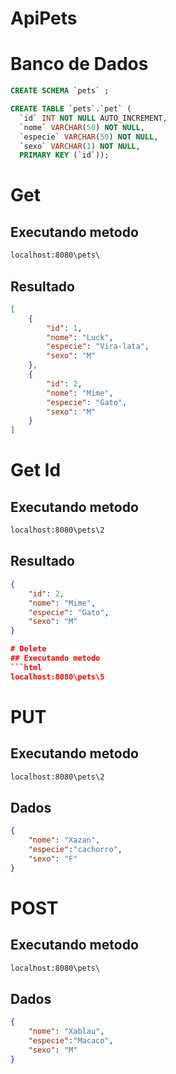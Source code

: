 # ApiPets

# Banco de Dados
```sql
CREATE SCHEMA `pets` ;

CREATE TABLE `pets`.`pet` (
  `id` INT NOT NULL AUTO_INCREMENT,
  `nome` VARCHAR(50) NOT NULL,
  `especie` VARCHAR(50) NOT NULL,
  `sexo` VARCHAR(1) NOT NULL,
  PRIMARY KEY (`id`));
```

# Get
## Executando metodo
```html
localhost:8080\pets\
```
## Resultado

```json
[
    {
        "id": 1,
        "nome": "Luck",
        "especie": "Vira-lata",
        "sexo": "M"
    },
    {
        "id": 2,
        "nome": "Mime",
        "especie": "Gato",
        "sexo": "M"
    }
]
```
# Get Id

## Executando metodo
```html
localhost:8080\pets\2
```
## Resultado
```json
{
    "id": 2,
    "nome": "Mime",
    "especie": "Gato",
    "sexo": "M"
}

# Delete
## Executando metodo
```html
localhost:8080\pets\5
```


# PUT
## Executando metodo
```html
localhost:8080\pets\2
```
## Dados
```json
{	
    "nome": "Xazan",
    "especie":"cachorro",
    "sexo": "F"
}
```

# POST
## Executando metodo
```html
localhost:8080\pets\
```
## Dados
```json
{	
    "nome": "Xablau",
    "especie":"Macaco",
    "sexo": "M"
}
```





